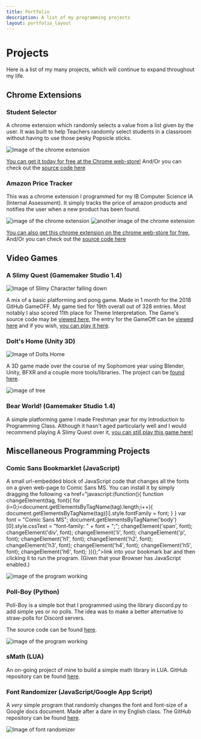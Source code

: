 ```yaml
---
title: Portfolio
description: A list of my programming projects
layout: portfolio_layout
---
```




# **Projects**
Here is a list of my many projects, which will continue to expand throughout my life.


## **Chrome Extensions**

### **Student Selector**

A chrome extension which randomly selects a value from a list given by the user.  It was built to help Teachers randomly select students in a classroom without having to use those pesky Popsicle sticks.


![Image of the chrome extension](../assets/images/chromeExtension.PNG)

[You can get it today for free at the Chrome web-store!](https://chrome.google.com/webstore/detail/student-randomizer/lcipncfbfemopganndembnmjjnhbaomk)
And/Or you can check out the [source code here](https://github.com/MilanDonhowe/studentSelect)


### **Amazon Price Tracker**
This was a chrome extension I programmed for my IB Computer Science IA (Internal Assessment).  It simply tracks the price of amazon products and notifies the user when a new product has been found.

![image of the chrome extension](../assets/images/ProductAmazon.PNG)
![another image of the chrome extension](../assets/images/ProductAmazon2.PNG)

[You can also get this chrome extension on the chrome web-store for free.](https://chrome.google.com/webstore/detail/amazon-price-tracker/npdolbglkedboekdpjcgfnnekcciedki/related)
And/Or you can check out the [source code here](https://github.com/MilanDonhowe/amazonTrackerIA/tree/master/Donhowe%20Milan%20IA/Forms/Product/amazonTracker)

## **Video Games**


### **A Slimy Quest (Gamemaker Studio 1.4)**
![Image of Slimy Character falling down](https://raw.githubusercontent.com/MilanDonhowe/HybridAdventure/master/sprites/gifs/playerREADME%20(1).gif)

A mix of a basic platforming and pong game.  Made in 1 month for the 2018 GitHub GameOFF.  My game tied for 19th overall out of 328 entries.  Most notably I also scored 11th place for Theme Interpretation.  The Game's source code may be [viewed here](https://github.com/MilanDonhowe/SlimyQuest), the entry for the GameOff can be [viewed here](https://itch.io/jam/game-off-2018/rate/334522) and if you wish, [you can play it here](https://milandonhowe.itch.io/a-slimy-quest).


### **Dolt's Home (Unity 3D)**
![Image of Dolts Home](https://raw.githubusercontent.com/MilanDonhowe/ReadmeImages/master/DoltImages/dolt_1.gif)

A 3D game made over the course of my Sophomore year using Blender, Unity, BFXR and a couple more tools/libraries.  The project can be [found here](https://github.com/MilanDonhowe/DoltsHome).

![image of tree](https://raw.githubusercontent.com/MilanDonhowe/ReadmeImages/master/DoltImages/dolt_2.png)

### **Bear World! (Gamemaker Studio 1.4)**
A simple platforming game I made Freshman year for my Introduction to Programming Class.  Although it hasn't aged particularly well and I would recommend playing A Slimy Quest over it, [you can still play this game here!](https://milandonhowe.github.io/beargame/)

## **Miscellaneous Programming Projects**

### **Comic Sans Bookmarklet (JavaScript)**
A small url-embedded block of JavaScript code that changes all the fonts on a given web-page to Comic Sans MS.  You can install it by simply dragging the following <a href="javascript:(function(){ function changeElement(tag, font){ for (i=0;i<document.getElementsByTagName(tag).length;i++){ document.getElementsByTagName(tag)[i].style.fontFamily = font; } } var font = "Comic Sans MS"; document.getElementsByTagName('body')[0].style.cssText = "font-family: " + font + ";"; changeElement('span', font); changeElement('div', font); changeElement('li', font); changeElement('p', font); changeElement('h1', font); changeElement('h2', font); changeElement('h3', font); changeElement('h4', font); changeElement('h5', font); changeElement('h6', font); })();">link</a> into your bookmark bar and then clicking it to run the program.  (Given that your Browser has JavaScript enabled.)

![image of the program working](../assets/images/bookmarklet.gif)


###  **Poll-Boy (Python)**
Poll-Boy is a simple bot that I programmed using the library discord.py to add simple yes or no polls.  The idea was to make a better alternative to straw-polls for Discord servers.

The source code can be found [here](https://github.com/MilanDonhowe/Poll-Boy).


![image of the program working](https://github.com/MilanDonhowe/ReadmeImages/raw/master/PollBoyExample.gif)

### **sMath (LUA)**
An on-going project of mine to build a simple math library in LUA.  GitHub repository can be found [here](https://github.com/MilanDonhowe/sMath).

### **Font Randomizer (JavaScript/Google App Script)**
A *very* simple program that randomly changes the font and font-size of a Google docs document.  Made after a dare in my English class.  The GitHub repository can be found [here](https://github.com/MilanDonhowe/Font_Randomizer).

![Image of font randomizer](https://raw.githubusercontent.com/MilanDonhowe/ReadmeImages/master/FontChanger.gif)



 